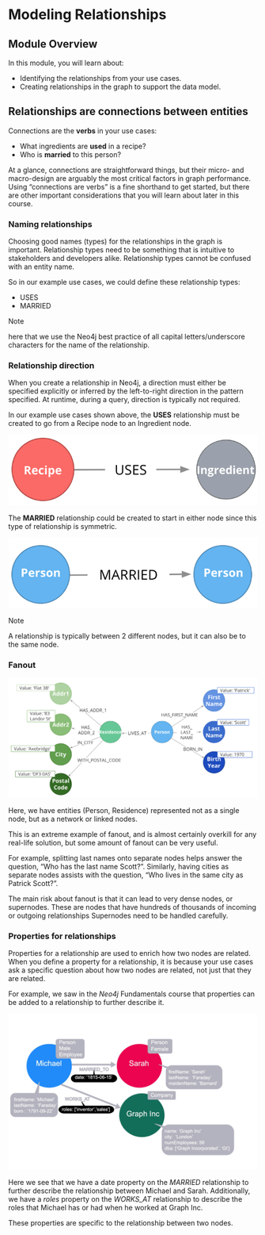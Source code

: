 # Modeling Relationships

## Module Overview

In this module, you will learn about:

- Identifying the relationships from your use cases.
- Creating relationships in the graph to support the data model.

## Relationships are connections between entities

Connections are the **verbs** in your use cases:

- What ingredients are **used** in a recipe?
- Who is **married** to this person?

At a glance, connections are straightforward things, but their micro- and macro-design are arguably the most critical factors in graph performance. Using “connections are verbs” is a fine shorthand to get started, but there are other important considerations that you will learn about later in this course.

### Naming relationships

Choosing good names (types) for the relationships in the graph is important. Relationship types need to be something that is intuitive to stakeholders and developers alike. Relationship types cannot be confused with an entity name.

So in our example use cases, we could define these relationship types:

- USES
- MARRIED

> [!NOTE]
> here that we use the Neo4j best practice of all capital letters/underscore characters for the name of the relationship.

### Relationship direction

When you create a relationship in Neo4j, a direction must either be specified explicitly or inferred by the left-to-right direction in the pattern specified. At runtime, during a query, direction is typically not required.

In our example use cases shown above, the **USES** relationship must be created to go from a Recipe node to an Ingredient node.

![img](./img/1.png)

The **MARRIED** relationship could be created to start in either node since this type of relationship is symmetric.

![img](./img/2.png)

> [!NOTE]
> A relationship is typically between 2 different nodes, but it can also be to the same node.

### Fanout

![img](./img/3.png)

Here, we have entities (Person, Residence) represented not as a single node, but as a network or linked nodes.

This is an extreme example of fanout, and is almost certainly overkill for any real-life solution, but some amount of fanout can be very useful.

For example, splitting last names onto separate nodes helps answer the question, “Who has the last name Scott?”. Similarly, having cities as separate nodes assists with the question, “Who lives in the same city as Patrick Scott?”.

The main risk about fanout is that it can lead to very dense nodes, or supernodes. These are nodes that have hundreds of thousands of incoming or outgoing relationships Supernodes need to be handled carefully.

### Properties for relationships

Properties for a relationship are used to enrich how two nodes are related. When you define a property for a relationship, it is because your use cases ask a specific question about how two nodes are related, not just that they are related.

For example, we saw in the _Neo4j_ Fundamentals course that properties can be added to a relationship to further describe it.

![img](./img/4.jpg)

Here we see that we have a date property on the _MARRIED_ relationship to further describe the relationship between Michael and Sarah. Additionally, we have a _roles_ property on the _WORKS_AT_ relationship to describe the roles that Michael has or had when he worked at Graph Inc.

These properties are specific to the relationship between two nodes.
